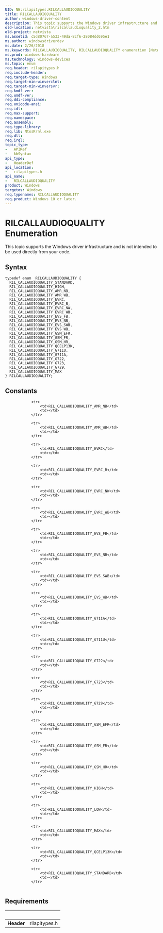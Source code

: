 ```yaml
---
UID: NE:rilapitypes.RILCALLAUDIOQUALITY
title: RILCALLAUDIOQUALITY
author: windows-driver-content
description: This topic supports the Windows driver infrastructure and is not intended to be used directly from your code.
old-location: netvista\rilcallaudioquality_2.htm
old-project: netvista
ms.assetid: c5d80767-a533-49da-8cf6-28084dd695e1
ms.author: windowsdriverdev
ms.date: 2/26/2018
ms.keywords: RILCALLAUDIOQUALITY, RILCALLAUDIOQUALITY enumeration [Network Drivers Starting with Windows Vista], RIL_CALLAUDIOQUALITY_AMR_NB, RIL_CALLAUDIOQUALITY_AMR_WB, RIL_CALLAUDIOQUALITY_EVRC, RIL_CALLAUDIOQUALITY_EVRC_B, RIL_CALLAUDIOQUALITY_EVRC_NW, RIL_CALLAUDIOQUALITY_EVRC_WB, RIL_CALLAUDIOQUALITY_EVS_FB, RIL_CALLAUDIOQUALITY_EVS_NB, RIL_CALLAUDIOQUALITY_EVS_SWB, RIL_CALLAUDIOQUALITY_EVS_WB, RIL_CALLAUDIOQUALITY_G711A, RIL_CALLAUDIOQUALITY_G711U, RIL_CALLAUDIOQUALITY_G722, RIL_CALLAUDIOQUALITY_G723, RIL_CALLAUDIOQUALITY_G729, RIL_CALLAUDIOQUALITY_GSM_EFR, RIL_CALLAUDIOQUALITY_GSM_FR, RIL_CALLAUDIOQUALITY_GSM_HR, RIL_CALLAUDIOQUALITY_HIGH, RIL_CALLAUDIOQUALITY_MAX, RIL_CALLAUDIOQUALITY_QCELP13K, RIL_CALLAUDIOQUALITY_STANDARD, netvista.rilcallaudioquality_2, rilapitypes/RILCALLAUDIOQUALITY, rilapitypes/RIL_CALLAUDIOQUALITY_AMR_NB, rilapitypes/RIL_CALLAUDIOQUALITY_AMR_WB, rilapitypes/RIL_CALLAUDIOQUALITY_EVRC, rilapitypes/RIL_CALLAUDIOQUALITY_EVRC_B, rilapitypes/RIL_CALLAUDIOQUALITY_EVRC_NW, rilapitypes/RIL_CALLAUDIOQUALITY_EVRC_WB, rilapitypes/RIL_CALLAUDIOQUALITY_EVS_FB, rilapitypes/RIL_CALLAUDIOQUALITY_EVS_NB, rilapitypes/RIL_CALLAUDIOQUALITY_EVS_SWB, rilapitypes/RIL_CALLAUDIOQUALITY_EVS_WB, rilapitypes/RIL_CALLAUDIOQUALITY_G711A, rilapitypes/RIL_CALLAUDIOQUALITY_G711U, rilapitypes/RIL_CALLAUDIOQUALITY_G722, rilapitypes/RIL_CALLAUDIOQUALITY_G723, rilapitypes/RIL_CALLAUDIOQUALITY_G729, rilapitypes/RIL_CALLAUDIOQUALITY_GSM_EFR, rilapitypes/RIL_CALLAUDIOQUALITY_GSM_FR, rilapitypes/RIL_CALLAUDIOQUALITY_GSM_HR, rilapitypes/RIL_CALLAUDIOQUALITY_HIGH, rilapitypes/RIL_CALLAUDIOQUALITY_MAX, rilapitypes/RIL_CALLAUDIOQUALITY_QCELP13K, rilapitypes/RIL_CALLAUDIOQUALITY_STANDARD
ms.prod: windows-hardware
ms.technology: windows-devices
ms.topic: enum
req.header: rilapitypes.h
req.include-header: 
req.target-type: Windows
req.target-min-winverclnt: 
req.target-min-winversvr: 
req.kmdf-ver: 
req.umdf-ver: 
req.ddi-compliance: 
req.unicode-ansi: 
req.idl: 
req.max-support: 
req.namespace: 
req.assembly: 
req.type-library: 
req.lib: NtosKrnl.exe
req.dll: 
req.irql: 
topic_type:
-	APIRef
-	kbSyntax
api_type:
-	HeaderDef
api_location:
-	rilapitypes.h
api_name:
-	RILCALLAUDIOQUALITY
product: Windows
targetos: Windows
req.typenames: RILCALLAUDIOQUALITY
req.product: Windows 10 or later.
---
```


# RILCALLAUDIOQUALITY Enumeration
This topic supports the Windows driver infrastructure and is not intended to be used directly from your code.

## Syntax
````
typedef enum _RILCALLAUDIOQUALITY { 
  RIL_CALLAUDIOQUALITY_STANDARD,
  RIL_CALLAUDIOQUALITY_HIGH,
  RIL_CALLAUDIOQUALITY_AMR_NB,
  RIL_CALLAUDIOQUALITY_AMR_WB,
  RIL_CALLAUDIOQUALITY_EVRC,
  RIL_CALLAUDIOQUALITY_EVRC_B,
  RIL_CALLAUDIOQUALITY_EVRC_NW,
  RIL_CALLAUDIOQUALITY_EVRC_WB,
  RIL_CALLAUDIOQUALITY_EVS_FB,
  RIL_CALLAUDIOQUALITY_EVS_NB,
  RIL_CALLAUDIOQUALITY_EVS_SWB,
  RIL_CALLAUDIOQUALITY_EVS_WB,
  RIL_CALLAUDIOQUALITY_GSM_EFR,
  RIL_CALLAUDIOQUALITY_GSM_FR,
  RIL_CALLAUDIOQUALITY_GSM_HR,
  RIL_CALLAUDIOQUALITY_QCELP13K,
  RIL_CALLAUDIOQUALITY_G711U,
  RIL_CALLAUDIOQUALITY_G711A,
  RIL_CALLAUDIOQUALITY_G722,
  RIL_CALLAUDIOQUALITY_G723,
  RIL_CALLAUDIOQUALITY_G729,
  RIL_CALLAUDIOQUALITY_MAX
} RILCALLAUDIOQUALITY;
````

## Constants

<table>
            
                <tr>
                    <td>RIL_CALLAUDIOQUALITY_AMR_NB</td>
                    <td></td>
                </tr>
            
                <tr>
                    <td>RIL_CALLAUDIOQUALITY_AMR_WB</td>
                    <td></td>
                </tr>
            
                <tr>
                    <td>RIL_CALLAUDIOQUALITY_EVRC</td>
                    <td></td>
                </tr>
            
                <tr>
                    <td>RIL_CALLAUDIOQUALITY_EVRC_B</td>
                    <td></td>
                </tr>
            
                <tr>
                    <td>RIL_CALLAUDIOQUALITY_EVRC_NW</td>
                    <td></td>
                </tr>
            
                <tr>
                    <td>RIL_CALLAUDIOQUALITY_EVRC_WB</td>
                    <td></td>
                </tr>
            
                <tr>
                    <td>RIL_CALLAUDIOQUALITY_EVS_FB</td>
                    <td></td>
                </tr>
            
                <tr>
                    <td>RIL_CALLAUDIOQUALITY_EVS_NB</td>
                    <td></td>
                </tr>
            
                <tr>
                    <td>RIL_CALLAUDIOQUALITY_EVS_SWB</td>
                    <td></td>
                </tr>
            
                <tr>
                    <td>RIL_CALLAUDIOQUALITY_EVS_WB</td>
                    <td></td>
                </tr>
            
                <tr>
                    <td>RIL_CALLAUDIOQUALITY_G711A</td>
                    <td></td>
                </tr>
            
                <tr>
                    <td>RIL_CALLAUDIOQUALITY_G711U</td>
                    <td></td>
                </tr>
            
                <tr>
                    <td>RIL_CALLAUDIOQUALITY_G722</td>
                    <td></td>
                </tr>
            
                <tr>
                    <td>RIL_CALLAUDIOQUALITY_G723</td>
                    <td></td>
                </tr>
            
                <tr>
                    <td>RIL_CALLAUDIOQUALITY_G729</td>
                    <td></td>
                </tr>
            
                <tr>
                    <td>RIL_CALLAUDIOQUALITY_GSM_EFR</td>
                    <td></td>
                </tr>
            
                <tr>
                    <td>RIL_CALLAUDIOQUALITY_GSM_FR</td>
                    <td></td>
                </tr>
            
                <tr>
                    <td>RIL_CALLAUDIOQUALITY_GSM_HR</td>
                    <td></td>
                </tr>
            
                <tr>
                    <td>RIL_CALLAUDIOQUALITY_HIGH</td>
                    <td></td>
                </tr>
            
                <tr>
                    <td>RIL_CALLAUDIOQUALITY_LOW</td>
                    <td></td>
                </tr>
            
                <tr>
                    <td>RIL_CALLAUDIOQUALITY_MAX</td>
                    <td></td>
                </tr>
            
                <tr>
                    <td>RIL_CALLAUDIOQUALITY_QCELP13K</td>
                    <td></td>
                </tr>
            
                <tr>
                    <td>RIL_CALLAUDIOQUALITY_STANDARD</td>
                    <td></td>
                </tr>
</table>


## Requirements
| &nbsp; | &nbsp; |
| ---- |:---- |
| **Header** | rilapitypes.h |